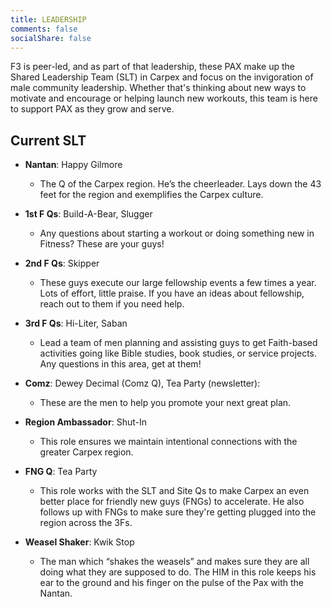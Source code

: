 ```yaml
---
title: LEADERSHIP
comments: false
socialShare: false
---
```


F3 is peer-led, and as part of that leadership, these PAX make up the Shared Leadership Team (SLT) in Carpex and focus on the invigoration of male community leadership. Whether that's thinking about new ways to motivate and encourage or helping launch new workouts, this team is here to support PAX as they grow and serve.

## Current SLT

- **Nantan**: Happy Gilmore

  - The Q of the Carpex region. He’s the cheerleader. Lays down the 43 feet for the region and exemplifies the Carpex culture.

- **1st F Qs**: Build-A-Bear, Slugger

  - Any questions about starting a workout or doing something new in Fitness? These are your guys!

- **2nd F Qs**: Skipper

  - These guys execute our large fellowship events a few times a year. Lots of effort, little praise. If you have an ideas about fellowship, reach out to them if you need help.

- **3rd F Qs**: Hi-Liter, Saban

  - Lead a team of men planning and assisting guys to get Faith-based activities going like Bible studies, book studies, or service projects. Any questions in this area, get at them!

- **Comz**: Dewey Decimal (Comz Q), Tea Party (newsletter):

  - These are the men to help you promote your next great plan.

- **Region Ambassador**: Shut-In

  - This role ensures we maintain intentional connections with the greater Carpex region.

- **FNG Q**: Tea Party

  - This role works with the SLT and Site Qs to make Carpex an even better place for friendly new guys (FNGs) to accelerate. He also follows up with FNGs to make sure they're getting plugged into the region across the 3Fs.
 

- **Weasel Shaker**: Kwik Stop

  - The man which “shakes the weasels” and makes sure they are all doing what they are supposed to do. The HIM in this role keeps his ear to the ground and his finger on the pulse of the Pax with the Nantan.
